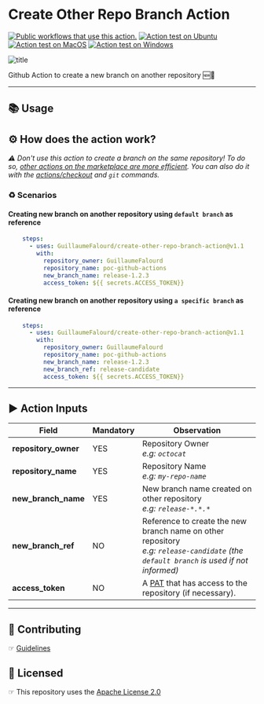 # Create Other Repo Branch Action

[![Public workflows that use this action.](https://img.shields.io/endpoint?url=https%3A%2F%2Fapi-endbug.vercel.app%2Fapi%2Fgithub-actions%2Fused-by%3Faction%3DGuillaumeFalourd%2Fcreate-other-repo-branch-action%26badge%3Dtrue)](https://github.com/search?o=desc&q=GuillaumeFalourd+create-other-repo-branch-action+path%3A.github%2Fworkflows+language%3AYAML&s=&type=Code) [![Action test on Ubuntu](https://github.com/GuillaumeFalourd/create-other-repo-branch-action/actions/workflows/ubuntu_test_action.yml/badge.svg)](https://github.com/GuillaumeFalourd/create-other-repo-branch-action/actions/workflows/ubuntu_test_action.yml) [![Action test on MacOS](https://github.com/GuillaumeFalourd/create-other-repo-branch-action/actions/workflows/macos_test_action.yml/badge.svg)](https://github.com/GuillaumeFalourd/create-other-repo-branch-action/actions/workflows/macos_test_action.yml) [![Action test on Windows](https://github.com/GuillaumeFalourd/create-other-repo-branch-action/actions/workflows/windows_test_action.yml/badge.svg)](https://github.com/GuillaumeFalourd/create-other-repo-branch-action/actions/workflows/windows_test_action.yml)

![title](https://user-images.githubusercontent.com/22433243/124029399-7d608c80-d9cb-11eb-9f78-48524007ac3d.png)

Github Action to create a new branch on another repository 🆕🚀

* * *

## 📚 Usage

## ⚙️ How does the action work?

_⚠️  Don't use this action to create a branch on the same repository! To do so, [other actions on the marketplace are more efficient](https://github.com/marketplace?type=actions&query=create+branch+). You can also do it with the [actions/checkout](https://github.com/actions/checkout) and `git` commands._

### ♻️ Scenarios

#### Creating new branch on another repository using `default branch` as reference

```yaml
    steps:
      - uses: GuillaumeFalourd/create-other-repo-branch-action@v1.1
        with:
          repository_owner: GuillaumeFalourd
          repository_name: poc-github-actions
          new_branch_name: release-1.2.3
          access_token: ${{ secrets.ACCESS_TOKEN}}
```

#### Creating new branch on another repository using `a specific branch` as reference

```yaml
    steps:
      - uses: GuillaumeFalourd/create-other-repo-branch-action@v1.1
        with:
          repository_owner: GuillaumeFalourd
          repository_name: poc-github-actions
          new_branch_name: release-1.2.3
          new_branch_ref: release-candidate
          access_token: ${{ secrets.ACCESS_TOKEN}}
```

* * *

## ▶️ Action Inputs

Field | Mandatory | Observation
------------ | ------------  | -------------
**repository_owner** | YES | Repository Owner <br/> _e.g: `octocat`_
**repository_name** | YES | Repository Name <br/> _e.g: `my-repo-name`_
**new_branch_name** | YES | New branch name created on other repository <br/> _e.g: `release-*.*.*`_
**new_branch_ref** | NO | Reference to create the new branch name on other repository <br/> _e.g: `release-candidate` (the `default branch` is used if not informed)_
**access_token** | NO | A [PAT](https://docs.github.com/en/github/authenticating-to-github/keeping-your-account-and-data-secure/creating-a-personal-access-token) that has access to the repository (if necessary).

* * *

## 🤝 Contributing

☞ [Guidelines](https://github.com/GuillaumeFalourd/create-other-repo-branch-action/blob/main/CONTRIBUTING.md)

## 🏅 Licensed

☞ This repository uses the [Apache License 2.0](https://github.com/GuillaumeFalourd/create-other-repo-branch-action/blob/main/LICENSE)
